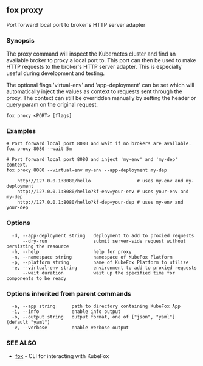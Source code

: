 ## fox proxy

Port forward local port to broker's HTTP server adapter

### Synopsis

The proxy command will inspect the Kubernetes cluster and find an available
broker to proxy a local port to. This port can then be used to make HTTP
requests to the broker's HTTP server adapter. This is especially useful during
development and testing.

The optional flags 'virtual-env' and 'app-deployment' can be set which will
automatically inject the values as context to requests sent through the proxy. 
The context can still be overridden manually by setting the header or query 
param on the original request.

```
fox proxy <PORT> [flags]
```

### Examples

```
# Port forward local port 8080 and wait if no brokers are available.
fox proxy 8080 --wait 5m

# Port forward local port 8080 and inject 'my-env' and 'my-dep' context.
fox proxy 8080 --virtual-env my-env --app-deployment my-dep

	http://127.0.0.1:8080/hello                 # uses my-env and my-deployment
	http://127.0.0.1:8080/hello?kf-env=your-env # uses your-env and my-dep
	http://127.0.0.1:8080/hello?kf-dep=your-dep # uses my-env and your-dep
```

### Options

```
  -d, --app-deployment string   deployment to add to proxied requests
      --dry-run                 submit server-side request without persisting the resource
  -h, --help                    help for proxy
  -n, --namespace string        namespace of KubeFox Platform
  -p, --platform string         name of KubeFox Platform to utilize
  -e, --virtual-env string      environment to add to proxied requests
      --wait duration           wait up the specified time for components to be ready
```

### Options inherited from parent commands

```
  -a, --app string      path to directory containing KubeFox App
  -i, --info            enable info output
  -o, --output string   output format, one of ["json", "yaml"] (default "yaml")
  -v, --verbose         enable verbose output
```

### SEE ALSO

* [fox](fox.md)	 - CLI for interacting with KubeFox

